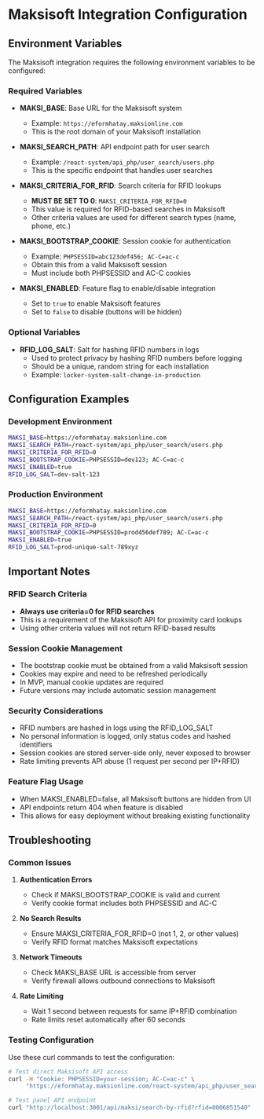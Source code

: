 # Maksisoft Integration Configuration

## Environment Variables

The Maksisoft integration requires the following environment variables to be configured:

### Required Variables

- **MAKSI_BASE**: Base URL for the Maksisoft system
  - Example: `https://eformhatay.maksionline.com`
  - This is the root domain of your Maksisoft installation

- **MAKSI_SEARCH_PATH**: API endpoint path for user search
  - Example: `/react-system/api_php/user_search/users.php`
  - This is the specific endpoint that handles user searches

- **MAKSI_CRITERIA_FOR_RFID**: Search criteria for RFID lookups
  - **MUST BE SET TO 0**: `MAKSI_CRITERIA_FOR_RFID=0`
  - This value is required for RFID-based searches in Maksisoft
  - Other criteria values are used for different search types (name, phone, etc.)

- **MAKSI_BOOTSTRAP_COOKIE**: Session cookie for authentication
  - Example: `PHPSESSID=abc123def456; AC-C=ac-c`
  - Obtain this from a valid Maksisoft session
  - Must include both PHPSESSID and AC-C cookies

- **MAKSI_ENABLED**: Feature flag to enable/disable integration
  - Set to `true` to enable Maksisoft features
  - Set to `false` to disable (buttons will be hidden)

### Optional Variables

- **RFID_LOG_SALT**: Salt for hashing RFID numbers in logs
  - Used to protect privacy by hashing RFID numbers before logging
  - Should be a unique, random string for each installation
  - Example: `locker-system-salt-change-in-production`

## Configuration Examples

### Development Environment
```bash
MAKSI_BASE=https://eformhatay.maksionline.com
MAKSI_SEARCH_PATH=/react-system/api_php/user_search/users.php
MAKSI_CRITERIA_FOR_RFID=0
MAKSI_BOOTSTRAP_COOKIE=PHPSESSID=dev123; AC-C=ac-c
MAKSI_ENABLED=true
RFID_LOG_SALT=dev-salt-123
```

### Production Environment
```bash
MAKSI_BASE=https://eformhatay.maksionline.com
MAKSI_SEARCH_PATH=/react-system/api_php/user_search/users.php
MAKSI_CRITERIA_FOR_RFID=0
MAKSI_BOOTSTRAP_COOKIE=PHPSESSID=prod456def789; AC-C=ac-c
MAKSI_ENABLED=true
RFID_LOG_SALT=prod-unique-salt-789xyz
```

## Important Notes

### RFID Search Criteria
- **Always use criteria=0 for RFID searches**
- This is a requirement of the Maksisoft API for proximity card lookups
- Using other criteria values will not return RFID-based results

### Session Cookie Management
- The bootstrap cookie must be obtained from a valid Maksisoft session
- Cookies may expire and need to be refreshed periodically
- In MVP, manual cookie updates are required
- Future versions may include automatic session management

### Security Considerations
- RFID numbers are hashed in logs using the RFID_LOG_SALT
- No personal information is logged, only status codes and hashed identifiers
- Session cookies are stored server-side only, never exposed to browser
- Rate limiting prevents API abuse (1 request per second per IP+RFID)

### Feature Flag Usage
- When MAKSI_ENABLED=false, all Maksisoft buttons are hidden from UI
- API endpoints return 404 when feature is disabled
- This allows for easy deployment without breaking existing functionality

## Troubleshooting

### Common Issues

1. **Authentication Errors**
   - Check if MAKSI_BOOTSTRAP_COOKIE is valid and current
   - Verify cookie format includes both PHPSESSID and AC-C

2. **No Search Results**
   - Ensure MAKSI_CRITERIA_FOR_RFID=0 (not 1, 2, or other values)
   - Verify RFID format matches Maksisoft expectations

3. **Network Timeouts**
   - Check MAKSI_BASE URL is accessible from server
   - Verify firewall allows outbound connections to Maksisoft

4. **Rate Limiting**
   - Wait 1 second between requests for same IP+RFID combination
   - Rate limits reset automatically after 60 seconds

### Testing Configuration

Use these curl commands to test the configuration:

```bash
# Test direct Maksisoft API access
curl -H "Cookie: PHPSESSID=your-session; AC-C=ac-c" \
     "https://eformhatay.maksionline.com/react-system/api_php/user_search/users.php?text=0006851540&criteria=0"

# Test panel API endpoint
curl "http://localhost:3001/api/maksi/search-by-rfid?rfid=0006851540"
```